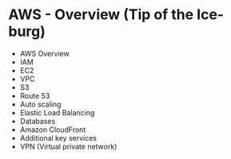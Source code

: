 # AWS - Overview (Tip of the Ice-burg)

- AWS Overview
- IAM
- EC2
- VPC
- S3
- Route 53
- Auto scaling
- Elastic Load Balancing
- Databases
- Amazon CloudFront
- Additional key services
- VPN (Virtual private network)
